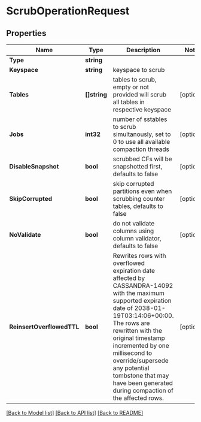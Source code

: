# ScrubOperationRequest

## Properties

Name | Type | Description | Notes
------------ | ------------- | ------------- | -------------
**Type** | **string** |  | 
**Keyspace** | **string** | keyspace to scrub  | 
**Tables** | **[]string** | tables to scrub, empty or not provided will scrub all tables in respective keyspace  | [optional] 
**Jobs** | **int32** | number of sstables to scrub simultanously, set to 0 to use all available compaction threads  | [optional] 
**DisableSnapshot** | **bool** | scrubbed CFs will be snapshotted first, defaults to false  | [optional] 
**SkipCorrupted** | **bool** | skip corrupted partitions even when scrubbing counter tables, defaults to false  | [optional] 
**NoValidate** | **bool** | do not validate columns using column validator, defaults to false  | [optional] 
**ReinsertOverflowedTTL** | **bool** | Rewrites rows with overflowed expiration date affected by CASSANDRA-14092 with the maximum supported expiration date of 2038-01-19T03:14:06+00:00. The rows are rewritten with the original timestamp incremented by one millisecond to override/supersede any potential tombstone that may have been generated during compaction of the affected rows.  | [optional] 

[[Back to Model list]](../README.md#documentation-for-models) [[Back to API list]](../README.md#documentation-for-api-endpoints) [[Back to README]](../README.md)


